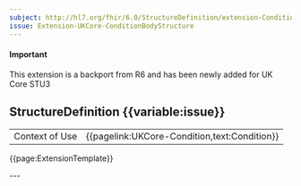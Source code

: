 ```yaml
---
subject: http://hl7.org/fhir/6.0/StructureDefinition/extension-Condition.bodyStructure
issue: Extension-UKCore-ConditionBodyStructure
---
```

<div id="newAsset" markdown="span" class="alert alert-success" role="alert"><h4><i class="fa fa-star"></i> Important</h4> This extension is a backport from R6 and has been newly added for UK Core STU3 

## StructureDefinition {{variable:issue}}

<table id="addToTranspose">
<tr><td>Context of Use</td>
<td>{{pagelink:UKCore-Condition,text:Condition}}</td>
</tr>
</table>

{{page:ExtensionTemplate}}

<!--<div id="Examples" class="tabcontent">
  <h3>Examples</h3>
  <b>Condition episode</b>- An example to illustrate the extension which is used to indicate the episodicity status of a condition.<br>
  {{pagelink:UKCore-Extension-ConditionEpisode-Example}}
</div>-->

</div>
---



